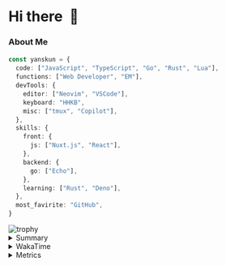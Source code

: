 # Hi there&nbsp; :wave:

### About Me

```ts
const yanskun = {
  code: ["JavaScript", "TypeScript", "Go", "Rust", "Lua"],
  functions: ["Web Developer", "EM"],
  devTools: {
    editor: ["Neovim", "VSCode"],
    keyboard: "HHKB",
    misc: ["tmux", "Copilot"],
  },
  skills: {
    front: {
      js: ["Nuxt.js", "React"],
    },
    backend: {
      go: ["Echo"],
    },
    learning: ["Rust", "Deno"],
  },
  most_favirite: "GitHub",
}
```
<!-- https://github.com/ryo-ma/github-profile-trophy -->
<img src="https://github-profile-trophy.vercel.app/?username=yanskun&theme=onedark&column=3" alt="trophy">


<details>
  <summary>Summary</summary>
  <!-- https://github.com/vn7n24fzkq/github-profile-summary-cards -->
<picture>
  <source media="(prefers-color-scheme: dark)" srcset="https://raw.githubusercontent.com/yanskun/yanskun/master/profile-summary-card-output/nord_dark/0-profile-details.svg">
 <img src="https://raw.githubusercontent.com/yanskun/yanskun/master/profile-summary-card-output/default/0-profile-details.svg">
</picture>
<br>
<picture>
  <source media="(prefers-color-scheme: dark)" srcset="https://raw.githubusercontent.com/yanskun/yanskun/master/profile-summary-card-output/nord_dark/1-repos-per-language.svg">
 <img src="https://raw.githubusercontent.com/yanskun/yanskun/master/profile-summary-card-output/default/1-repos-per-language.svg">
</picture>
<picture>
  <source media="(prefers-color-scheme: dark)" srcset="https://raw.githubusercontent.com/yanskun/yanskun/master/profile-summary-card-output/nord_dark/2-most-commit-language.svg">
 <img src="https://raw.githubusercontent.com/yanskun/yanskun/master/profile-summary-card-output/default/2-most-commit-language.svg">
</picture>
<br>
<picture>
  <source media="(prefers-color-scheme: dark)" srcset="https://raw.githubusercontent.com/yanskun/yanskun/master/profile-summary-card-output/nord_dark/3-stats.svg">
 <img src="https://raw.githubusercontent.com/yanskun/yanskun/master/profile-summary-card-output/default/3-stats.svg">
</picture>
<picture>
  <source media="(prefers-color-scheme: dark)" srcset="https://raw.githubusercontent.com/yanskun/yanskun/master/profile-summary-card-output/nord_dark/4-productive-time.svg">
 <img src="https://raw.githubusercontent.com/yanskun/yanskun/master/profile-summary-card-output/default/4-productive-time.svg">
</picture>

</details>

<details>
  <summary>WakaTime</summary>
<!--START_SECTION:waka-->
**🐱 My GitHub Data** 

> 📦 130.2 kB Used in GitHub's Storage 
 > 
> 🏆 1,551 Contributions in the Year 2024
 > 
> 💼 Opted to Hire
 > 
> 📜 111 Public Repositories 
 > 
> 🔑 3 Private Repositories 
 > 
**I'm an Early 🐤** 

```text
🌞 Morning                2099 commits        ███░░░░░░░░░░░░░░░░░░░░░░   12.76 % 
🌆 Daytime                7510 commits        ███████████░░░░░░░░░░░░░░   45.66 % 
🌃 Evening                4290 commits        ███████░░░░░░░░░░░░░░░░░░   26.08 % 
🌙 Night                  2550 commits        ████░░░░░░░░░░░░░░░░░░░░░   15.50 % 
```
📅 **I'm Most Productive on Tuesday** 

```text
Monday                   2102 commits        ███░░░░░░░░░░░░░░░░░░░░░░   12.78 % 
Tuesday                  3707 commits        ██████░░░░░░░░░░░░░░░░░░░   22.54 % 
Wednesday                2715 commits        ████░░░░░░░░░░░░░░░░░░░░░   16.51 % 
Thursday                 2676 commits        ████░░░░░░░░░░░░░░░░░░░░░   16.27 % 
Friday                   1756 commits        ███░░░░░░░░░░░░░░░░░░░░░░   10.68 % 
Saturday                 1572 commits        ██░░░░░░░░░░░░░░░░░░░░░░░   09.56 % 
Sunday                   1921 commits        ███░░░░░░░░░░░░░░░░░░░░░░   11.68 % 
```


📊 **This Week I Spent My Time On** 

```text
🕑︎ Time Zone: Asia/Tokyo

💬 Programming Languages: 
TypeScript               29 hrs 56 mins      █████████████████████░░░░   85.44 % 
YAML                     1 hr 43 mins        █░░░░░░░░░░░░░░░░░░░░░░░░   04.94 % 
JSON                     1 hr 36 mins        █░░░░░░░░░░░░░░░░░░░░░░░░   04.57 % 
Lua                      35 mins             ░░░░░░░░░░░░░░░░░░░░░░░░░   01.67 % 
Other                    23 mins             ░░░░░░░░░░░░░░░░░░░░░░░░░   01.10 % 

🔥 Editors: 
VS Code                  33 hrs 6 mins       ████████████████████████░   94.52 % 
Neovim                   1 hr 55 mins        █░░░░░░░░░░░░░░░░░░░░░░░░   05.48 % 

💻 Operating System: 
Mac                      35 hrs 2 mins       █████████████████████████   100.00 % 
```


 Last Updated on 25/07/2024 06:09:40 UTC
<!--END_SECTION:waka-->
</details>

<details>
  <summary>Metrics</summary>
  <img src="https://github.com/yanskun/yanskun/blob/main/github-metrics.svg" alt="Metrics">
</details>
